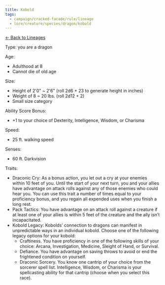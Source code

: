 ```yaml
---
title: Kobold
tags:
  - campaign/cracked-facade/rule/lineage
  - lore/creature/species/dragon/kobold
---
```


[<- Back to Lineages](index.md)

Type: you are a dragon

Age:

- Adulthood at 8
- Cannot die of old age

Size:

- Height of 2'0" ~ 2'6" (roll 2d6 + 23 to generate height in inches)
- Weight of 8 ~ 20 lbs. (roll 2d12 + 2)
- Small size category

Ability Score Bonus:

- +1 to your choice of Dexterity, Intelligence, Wisdom, or Charisma

Speed:

- 25 ft. walking speed

Senses:

- 60 ft. Darkvision

Traits:

- Draconic Cry: As a bonus action, you let out a cry at your enemies within 10 feet of you. Until the start of your next turn, you and your allies have advantage on attack rolls against any of those enemies who could hear you. You can use this trait a number of times equal to your proficiency bonus, and you regain all expended uses when you finish a long rest.
- Pack Tactics: You have advantage on an attack roll against a creature if at least one of your allies is within 5 feet of the creature and the ally isn’t incapacitated.
- Kobold Legacy: Kobolds’ connection to dragons can manifest in unpredictable ways in an individual kobold. Choose one of the following legacy options for your kobold:
	- Craftiness. You have proficiency in one of the following skills of your choice: Arcana, Investigation, Medicine, Sleight of Hand, or Survival.
	- Defiance. You have advantage on saving throws to avoid or end the frightened condition on yourself.
	- Draconic Sorcery. You know one cantrip of your choice from the sorcerer spell list. Intelligence, Wisdom, or Charisma is your spellcasting ability for that cantrip (choose when you select this race).
